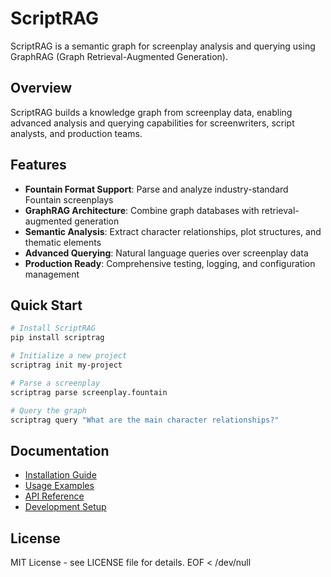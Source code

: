 # ScriptRAG

ScriptRAG is a semantic graph for screenplay analysis and querying using GraphRAG
(Graph Retrieval-Augmented Generation).

## Overview

ScriptRAG builds a knowledge graph from screenplay data, enabling advanced analysis
and querying capabilities for screenwriters, script analysts, and production teams.

## Features

- **Fountain Format Support**: Parse and analyze industry-standard Fountain screenplays
- **GraphRAG Architecture**: Combine graph databases with retrieval-augmented generation
- **Semantic Analysis**: Extract character relationships, plot structures, and thematic elements
- **Advanced Querying**: Natural language queries over screenplay data
- **Production Ready**: Comprehensive testing, logging, and configuration management

## Quick Start

```bash
# Install ScriptRAG
pip install scriptrag

# Initialize a new project
scriptrag init my-project

# Parse a screenplay
scriptrag parse screenplay.fountain

# Query the graph
scriptrag query "What are the main character relationships?"
```

## Documentation

- [Installation Guide](installation.md)
- [Usage Examples](usage.md)
- [API Reference](API.md)
- [Development Setup](development.md)

## License

MIT License - see LICENSE file for details.
EOF < /dev/null
